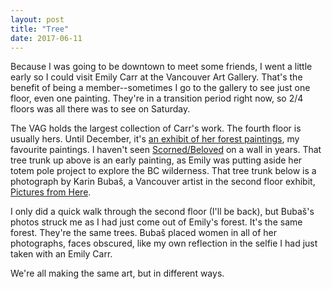 ```yaml
---
layout: post
title: "Tree"
date: 2017-06-11
---
```


Because I was going to be downtown to meet some friends, I went a little early so I could visit Emily Carr at the Vancouver Art Gallery. That's the benefit of being a member--sometimes I go to the gallery to see just one floor, even one painting. They're in a transition period right now, so 2/4 floors was all there was to see on Saturday.

The VAG holds the largest collection of Carr's work. The fourth floor is usually hers. Until December, it's <a href="https://www.vanartgallery.bc.ca/the_exhibitions/exhibit_carr_intotheforest.html">an exhibit of her forest paintings</a>, my favourite paintings. I haven't seen <a href="https://www.vanartgallery.bc.ca/the_exhibitions/exhibit_scorned.html">Scorned/Beloved</a> on a wall in years. That tree trunk up above is an early painting, as Emily was putting aside her totem pole project to explore the BC wilderness. That tree trunk below is a photograph by Karin Bubaš, a Vancouver artist in the second floor exhibit, <a href="https://www.vanartgallery.bc.ca/the_exhibitions/exhibit_picturesfromhere.html">Pictures from Here</a>.

I only did a quick walk through the second floor (I'll be back), but Bubaš's photos struck me as I had just come out of Emily's forest. It's the same forest. They're the same trees. Bubaš placed women in all of her photographs, faces obscured, like my own reflection in the selfie I had just taken with an Emily Carr.

We're all making the same art, but in different ways.
